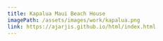 ```yaml
---
title: Kapalua Maui Beach House
imagePath: /assets/images/work/kapalua.png
link: https://ajarjis.github.io/html/index.html
---
```

